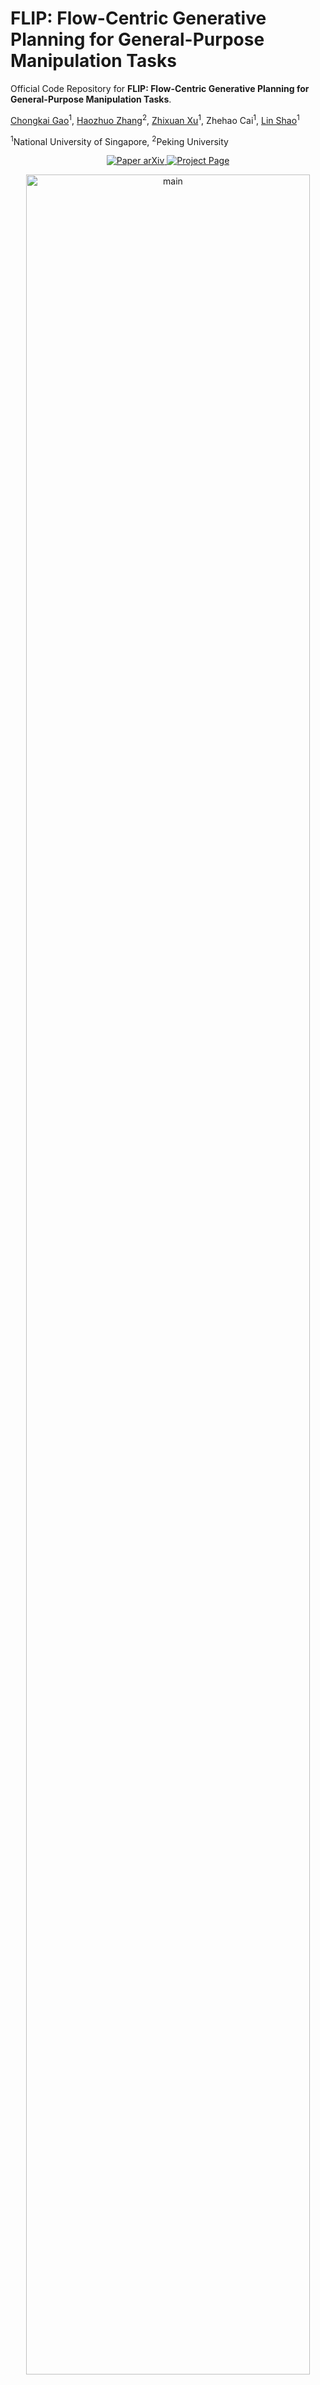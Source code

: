 # FLIP: Flow-Centric Generative Planning for General-Purpose Manipulation Tasks

Official Code Repository for **FLIP: Flow-Centric Generative Planning for General-Purpose Manipulation Tasks**.

[Chongkai Gao](https://chongkaigao.com/)<sup>1</sup>, [Haozhuo Zhang](https://haozhuo-zhang.github.io/)<sup>2</sup>, [Zhixuan Xu](https://ariszxxu.github.io/)<sup>1</sup>, Zhehao Cai<sup>1</sup>, [Lin Shao](https://linsats.github.io/)<sup>1</sup>

<sup>1</sup>National University of Singapore, <sup>2</sup>Peking University

<p align="center">
    <a href='https://arxiv.org/abs/2412.08261'>
      <img src='https://img.shields.io/badge/Paper-arXiv-red?style=plastic&logo=arXiv&logoColor=red' alt='Paper arXiv'>
    </a>
    <a href='https://nus-lins-lab.github.io/flipweb/'>
      <img src='https://img.shields.io/badge/Project-Page-66C0FF?style=plastic&logo=Google%20chrome&logoColor=66C0FF' alt='Project Page'>
    </a>
</p>
<div align="center">
  <img src="imgs/teaser.png" alt="main" width="95%">
</div>

In this paper, we present FLIP, a model-based planning algorithm on visual space that features three key modules: 1. a multi-modal flow generation model as the general-purpose action proposal module; 2. a flow-conditioned video generation model as the dynamics module; and 3. a vision-language representation learning model as the value module. Given an initial image and language instruction as the goal, FLIP can progressively search for long-horizon flow and video plans that maximize the discounted return to accomplish the task. FLIP is able to synthesize long-horizon plans across objects, robots, and tasks with image flows as the general action representation, and the dense flow information also provides rich guidance for long-horizon video generation. In addition, the synthesized flow and video plans can guide the training of low-level control policies for robot execution.

## Installaltion

### 1. Create Python Environment

```
conda create -n flip python==3.8
conda activate flip
```

### 2. Install Dependencies

```
pip install -r requirements.txt
```

### 3. Download CoTracker V2 Checkpoint
```
cd flip/co_tracker
wget https://huggingface.co/facebook/cotracker/resolve/main/cotracker2.pth
```

### 4. Download Meta Llama 3.1 8B
1. Get the download access from https://huggingface.co/meta-llama/Llama-3.1-8B.
2. Put the downloaded folder at `./`. You should have a file structure like this:
```
...
- liv
- llama_models
- Meta-Llama-3.1-8B
  - consolidated.00.pth
  - params.json
  - tokenizer.model
- scripts
...
```

### 5. Download LIV Pretrained Models

1. Download the `model.pt` and `config.yaml` accroding to `https://github.com/penn-pal-lab/LIV/blob/main/liv/__init__.py#L33`.
2. `mkdir liv/resnet50`.
3. Put the `model.pt` and `config.yaml` under `liv/resnet50`. You should have a file structure like this:
```
...
- liv
  - cfgs
  - dataset
  - examples
  - models
  - resnet50
    - config.yaml
    - model.pt
  - utils
  __init__.py
  train_liv.py
  trainer.py
- llama_models
...
```

## Data Preparation

### 1. Download the LIBERO-LONG Dataset

1. `wget https://utexas.box.com/shared/static/cv73j8zschq8auh9npzt876fdc1akvmk.zip`

2.  `mkdir data/libero_10`

3. unzip and put the 10 LIBERO-10 hdf5 files into `data/libero_10`

### 2. Replay

`python scripts/replay_libero_data_from_hdf5.py`

By default, the resolution is 128 $\times$ 128.

### 3. Flow Tracking

`python scripts/video_tracking.py`.

By default, we only track the agentview demos. You may change the `eye_in_hand` to `true` in the  `config/libero_10/tracking.yaml` to track the eye_in_hand demos.

### 4. Data Preprocessing

`python scripts/preprocess_data_to_hdf5.py`.

By default, we only preprocess the agentview demos. You may change the `eye_in_hand` to `true` in the  `config/libero_10/preprocess.yaml` to preprocess the eye_in_hand demos.


## Training

### 1. Train the Flow Generation Model (Action Module)

`torchrun --nnodes=1 --nproc_per_node=2 scripts/train_cvae.py`

You can change `config/libero_10/cvae.yaml` for custom training. Current config is for A100 40G GPUs.

### 2. Train the Video Generation Model (Dynamics Module)

`torchrun --nnodes=1 --nproc_per_node=2 scripts/train_dynamics.py`

You can change `config/libero_10/dynamics.yaml` for custom training. Current config is for A100 40G GPUs.

### 3. Finetune the LIV Model with Video Clips (Value Module)

`python scripts/finetune_liv.py`

This script will first make a liv dataset and then train on it.

You may change the configs in `config/libero_10/finetune_liv.yaml`, `liv/cfgs/dataset/libero_10.yaml`, and `liv/cfgs/training/finetune.yaml` according to your own tasks.

### 4. Finetune the Pretrained VAE Encoder (for the Dynamics Module)

`torchrun --nnodes=1 --nproc_per_node=8 scripts/finetune_vae.py`

You can change `config/libero_10/finetune_vae.yaml` for custom training.


## Testing

1. `makedir models/libero_10`

2. put all the trained models (agentview_dynamics.pt, cvae.pt, finetuned_vae.pt, reward.pt) under `models/libero_10`

3. `torchrun scripts/hill_climbing.py`


## Separate Testing of Action Module and Dynamics Module

1. Action Module: `python scripts/eval_cvae.py`.
2. Dynamics Module: `scripts/train_dynamics.py`.

## Citation

If you find our codes or models useful in your work, please cite [our paper](https://nus-lins-lab.github.io/flipweb/):

```
TODO
```


## Contact

If you have any questions, feel free to contact me through email ([gaochongkai@u.nus.edu](gaochongkai@u.nus.edu))!
